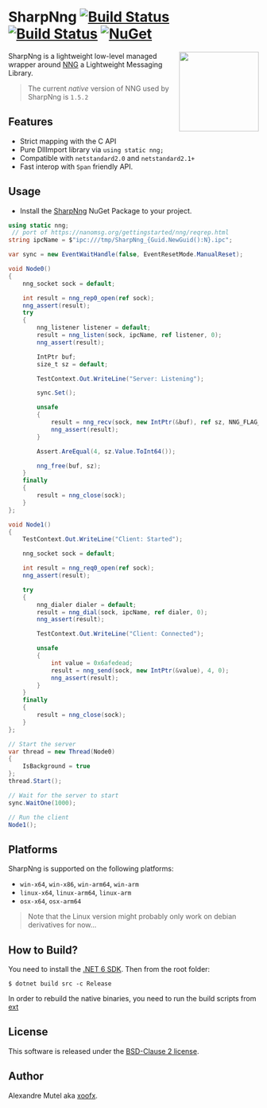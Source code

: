 # SharpNng [![Build Status](https://github.com/xoofx/SharpNng/workflows/managed/badge.svg?branch=main)](https://github.com/xoofx/SharpNng/actions) [![Build Status](https://github.com/xoofx/SharpNng/workflows/native/badge.svg?branch=main)](https://github.com/xoofx/SharpNng/actions) [![NuGet](https://img.shields.io/nuget/v/SharpNng.svg)](https://www.nuget.org/packages/SharpNng/)

<img align="right" width="160px" height="160px" src="https://raw.githubusercontent.com/xoofx/SharpNng/main/img/logo.png">

SharpNng is a lightweight low-level managed wrapper around [NNG](https://nng.nanomsg.org/) a Lightweight Messaging Library.

> The current _native_ version of NNG used by SharpNng is `1.5.2`

## Features

- Strict mapping with the C API
- Pure DllImport library via `using static nng;`
- Compatible with `netstandard2.0` and `netstandard2.1+`
- Fast interop with `Span` friendly API.

## Usage

- Install the [SharpNng](https://www.nuget.org/packages/SharpNng/) NuGet Package to your project.

```c#
using static nng;
 // port of https://nanomsg.org/gettingstarted/nng/reqrep.html
string ipcName = $"ipc:///tmp/SharpNng_{Guid.NewGuid():N}.ipc";

var sync = new EventWaitHandle(false, EventResetMode.ManualReset);

void Node0()
{
    nng_socket sock = default;

    int result = nng_rep0_open(ref sock);
    nng_assert(result);
    try
    {
        nng_listener listener = default;
        result = nng_listen(sock, ipcName, ref listener, 0);
        nng_assert(result);

        IntPtr buf;
        size_t sz = default;

        TestContext.Out.WriteLine("Server: Listening");

        sync.Set();

        unsafe
        {
            result = nng_recv(sock, new IntPtr(&buf), ref sz, NNG_FLAG_ALLOC);
            nng_assert(result);
        }

        Assert.AreEqual(4, sz.Value.ToInt64());

        nng_free(buf, sz);
    }
    finally
    {
        result = nng_close(sock);
    }
};

void Node1()
{
    TestContext.Out.WriteLine("Client: Started");

    nng_socket sock = default;

    int result = nng_req0_open(ref sock);
    nng_assert(result);

    try
    {
        nng_dialer dialer = default;
        result = nng_dial(sock, ipcName, ref dialer, 0);
        nng_assert(result);

        TestContext.Out.WriteLine("Client: Connected");

        unsafe
        {
            int value = 0x6afedead;
            result = nng_send(sock, new IntPtr(&value), 4, 0);
            nng_assert(result);
        }
    }
    finally
    {
        result = nng_close(sock);
    }
};

// Start the server
var thread = new Thread(Node0)
{
    IsBackground = true
};
thread.Start();

// Wait for the server to start
sync.WaitOne(1000);

// Run the client
Node1();
```

## Platforms

SharpNng is supported on the following platforms:

- `win-x64`, `win-x86`, `win-arm64`, `win-arm`
- `linux-x64`, `linux-arm64`, `linux-arm`
- `osx-x64`, `osx-arm64`

> Note that the Linux version might probably only work on debian derivatives for now...

## How to Build?

You need to install the [.NET 6 SDK](https://dotnet.microsoft.com/download/dotnet/6.0). Then from the root folder:

```console
$ dotnet build src -c Release
```

In order to rebuild the native binaries, you need to run the build scripts from [ext](https://github.com/xoofx/SharpNng/blob/main/ext/readme.md)

## License

This software is released under the [BSD-Clause 2 license](https://opensource.org/licenses/BSD-2-Clause).

## Author

Alexandre Mutel aka [xoofx](https://xoofx.com).
